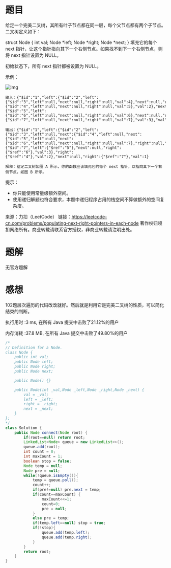 # 题目

给定一个完美二叉树，其所有叶子节点都在同一层，每个父节点都有两个子节点。二叉树定义如下：

struct Node {
  int val;
  Node *left;
  Node *right;
  Node *next;
}
填充它的每个 next 指针，让这个指针指向其下一个右侧节点。如果找不到下一个右侧节点，则将 next 指针设置为 NULL。

初始状态下，所有 next 指针都被设置为 NULL。

示例：

 ![img](https://assets.leetcode-cn.com/aliyun-lc-upload/uploads/2019/02/15/116_sample.png)



~~~
输入：{"$id":"1","left":{"$id":"2","left":{"$id":"3","left":null,"next":null,"right":null,"val":4},"next":null,"right":{"$id":"4","left":null,"next":null,"right":null,"val":5},"val":2},"next":null,"right":{"$id":"5","left":{"$id":"6","left":null,"next":null,"right":null,"val":6},"next":null,"right":{"$id":"7","left":null,"next":null,"right":null,"val":7},"val":3},"val":1}

输出：{"$id":"1","left":{"$id":"2","left":{"$id":"3","left":null,"next":{"$id":"4","left":null,"next":{"$id":"5","left":null,"next":{"$id":"6","left":null,"next":null,"right":null,"val":7},"right":null,"val":6},"right":null,"val":5},"right":null,"val":4},"next":{"$id":"7","left":{"$ref":"5"},"next":null,"right":{"$ref":"6"},"val":3},"right":{"$ref":"4"},"val":2},"next":null,"right":{"$ref":"7"},"val":1}

解释：给定二叉树如图 A 所示，你的函数应该填充它的每个 next 指针，以指向其下一个右侧节点，如图 B 所示。
~~~

提示：

- 你只能使用常量级额外空间。
- 使用递归解题也符合要求，本题中递归程序占用的栈空间不算做额外的空间复杂度。

来源：力扣（LeetCode）
链接：https://leetcode-cn.com/problems/populating-next-right-pointers-in-each-node
著作权归领扣网络所有。商业转载请联系官方授权，非商业转载请注明出处。

# 题解

无官方题解

# 感想

102题层次遍历的代码改改就好。然后就是利用它是完美二叉树的性质，可以简化结束的判断。

执行用时 :3 ms, 在所有 Java 提交中击败了21.12%的用户

内存消耗 :37.8 MB, 在所有 Java 提交中击败了49.80%的用户

~~~java
/*
// Definition for a Node.
class Node {
    public int val;
    public Node left;
    public Node right;
    public Node next;

    public Node() {}

    public Node(int _val,Node _left,Node _right,Node _next) {
        val = _val;
        left = _left;
        right = _right;
        next = _next;
    }
};
*/
class Solution {
    public Node connect(Node root) {
        if(root==null) return root;
        LinkedList<Node> queue = new LinkedList<>();
        queue.add(root);
        int count = 0;
        int maxCount = 1;
        boolean stop = false;
        Node temp = null;
        Node pre = null;
        while(!queue.isEmpty()){
            temp = queue.poll();
            count++;
            if(pre!=null) pre.next = temp;
            if(count==maxCount) {
                maxCount<<=1;
                count=0;
                pre = null;
            }
            else pre = temp;
            if(temp.left==null) stop = true;
            if(!stop){
                queue.add(temp.left);
                queue.add(temp.right);
            }
        }
        return root;
    }
}
~~~

